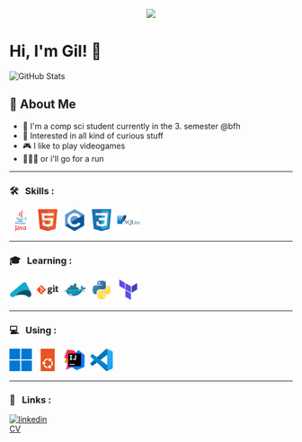 
<p align="center"><img src="https://media.giphy.com/media/3kPDmoWdBpQPNhCnUG/giphy.gif" width="200"/></p>


# Hi, I'm Gil! 👋

![GitHub Stats](https://github-readme-stats.vercel.app/api?username=Time19&theme=dark&show_icons=true&hide_border=true&count_private=true)

## 🚀 About Me

- 🔭 I'm a comp sci student currently in the 3. semester @bfh 
- 🌱 Interested in all kind of curious stuff
- 🎮 I like to play videogames
- 🏃🏻‍♀️ or i'll go for a run

---
### 🛠 &nbsp; Skills :

<p>
  <img src="https://github.com/devicons/devicon/blob/master/icons/java/java-original-wordmark.svg" title="Java" alt="Java" width="40" height="40"/>&nbsp;
  <img src="https://github.com/devicons/devicon/blob/master/icons/html5/html5-original.svg" title="HTML5" alt="HTML" width="40" height="40"/>&nbsp;
  <img src="https://github.com/devicons/devicon/blob/master/icons/c/c-original.svg" title="C" alt="C" width="40" height"40"/>&nbsp;
  <img src="https://github.com/devicons/devicon/blob/master/icons/css3/css3-original.svg" title="CSS" **alt="CSS" width="40" height="40"/>&nbsp;
  <img src="https://github.com/devicons/devicon/blob/master/icons/sqlite/sqlite-original-wordmark.svg" title="SQLite" **alt="SQLite" width="40" height="40"/>&nbsp;
</p>

---
### 🎓 &nbsp;  Learning :

<p>
  <img src="https://github.com/devicons/devicon/blob/master/icons/akka/akka-original.svg" title="Akka" alt="Akka" width="40" height="40"/>&nbsp;
  <img src="https://github.com/devicons/devicon/blob/master/icons/git/git-original-wordmark.svg" title="Git" **alt="Git" width="40" height="40"/>&nbsp;
  <img src="https://github.com/devicons/devicon/blob/master/icons/docker/docker-original.svg" title="Docker" **alt="Docker" width="40" height="40"/>&nbsp;
  <img src="https://github.com/devicons/devicon/blob/master/icons/python/python-original.svg" title="Python" alt="Python" width="40" height="40"/>&nbsp;
  <img src="https://github.com/devicons/devicon/blob/master/icons/terraform/terraform-original.svg" title="Terraform" alt="Terraform" width="40" height="40"/>&nbsp;

</p>

---
### 💻 &nbsp;  Using :

<p>
  <img src="https://github.com/devicons/devicon/blob/master/icons/windows11/windows11-original.svg" title="Windows" **alt="Windows" width="40" height="40"/>&nbsp;
  <img src="https://github.com/devicons/devicon/blob/master/icons/ubuntu/ubuntu-original.svg" title="Ubuntu" alt="Ubuntu" width="40" height="40"/>&nbsp;
  <img src="https://github.com/devicons/devicon/blob/master/icons/intellij/intellij-original.svg" title="IntelliJ" **alt="IntelliJ" width="40" height="40"/>&nbsp;
  <img src="https://github.com/devicons/devicon/blob/master/icons/vscode/vscode-original.svg" title="VsCode" **alt="VsCode" width="40" height="40"/>&nbsp;

</p>




---
### 🔗 &nbsp; Links :
[![linkedin](https://img.shields.io/badge/linkedin-0A66C2?style=for-the-badge&logo=linkedin&logoColor=white)](https://www.linkedin.com/in/gil-pauchard-243a99287/)
<br/>
[CV](docs/lebenslauf.pdf)




